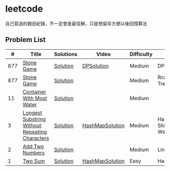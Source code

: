 # leetcode

自己寫過的題目紀錄，不一定會是最佳解，只是想留存方便以後回憶算法

## Problem List

|  #  |      Title     |   Solutions   | Video  | Difficulty  | Tag                  
|-----|----------------|---------------|--------|-------------|-------------
|877|[Stone Game](https://leetcode.com/problems/stone-game/)|[Solution](./algorithms/cpp/0877/0877.cpp)|[DPSolution](https://www.youtube.com/watch?v=WxpIHvsu1RI)|Medium|DP
|877|[Stone Game](https://leetcode.com/problems/n-ary-tree-level-order-traversal/)|[Solution](./algorithms/cpp/0429/0429.cpp)||Medium|Rcursive, Tree
|11|[Container With Most Water](https://leetcode.com/problems/container-with-most-water/)|[Solution](./algorithms/cpp/0011/0011.cpp)||Medium|
|3|[Longest Substring Without Repeating Characters](https://leetcode.com/problems/longest-substring-without-repeating-characters/)|[Solution](./algorithms/cpp/0003/0003.cpp)|[HashMapSolution](https://www.youtube.com/watch?v=3IETreEybaA)|Medium|HashMap, Sliding Window
|2|[Add Two Numbers](https://leetcode.com/problems/add-two-numbers/)|[Solution](./algorithms/cpp/0002/0002.cpp)||Medium|LinkList
|1|[Two Sum](https://leetcode.com/problems/two-sum/)|[Solution](./algorithms/cpp/0001/0001.cpp)|[HashMapSolution](https://www.youtube.com/watch?v=kPXOr6pW8KM)|Easy|HashMap
